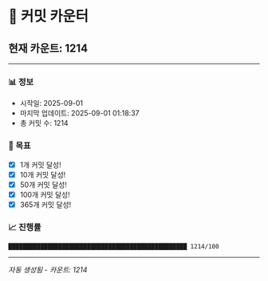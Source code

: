 # 🔢 커밋 카운터

## 현재 카운트: 1214

---

### 📊 정보
- 시작일: 2025-09-01
- 마지막 업데이트: 2025-09-01 01:18:37
- 총 커밋 수: 1214

### 🎯 목표
- [x] 1개 커밋 달성!
- [x] 10개 커밋 달성!
- [x] 50개 커밋 달성!
- [x] 100개 커밋 달성!
- [x] 365개 커밋 달성!

### 📈 진행률
```
██████████████████████████████████████████████████ 1214/100
```

---
*자동 생성됨 - 카운트: 1214*
